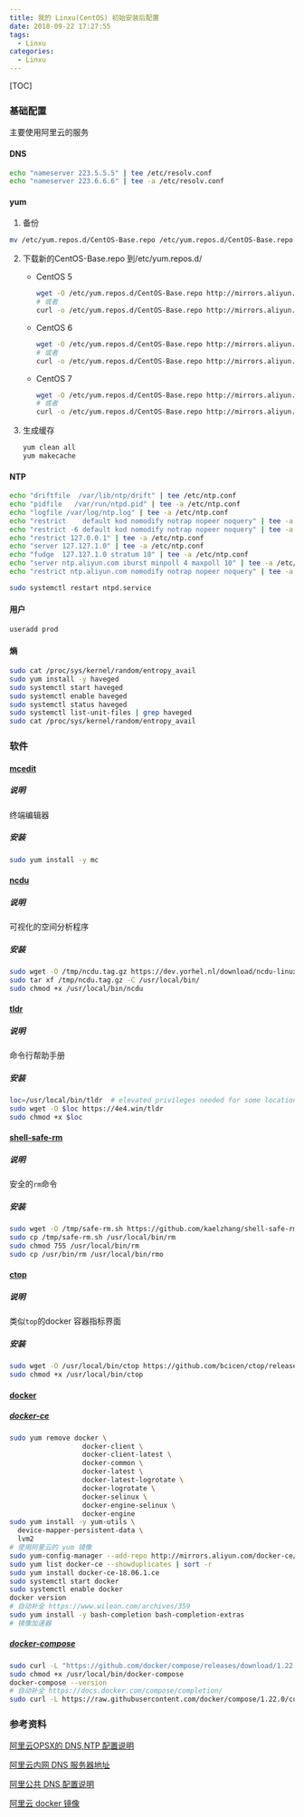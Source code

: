 ```yaml
---
title: 我的 Linxu(CentOS) 初始安装后配置
date: 2018-09-22 17:27:55
tags:
  - Linxu
categories:
  - Linxu
---
```


[TOC]

### 基础配置

主要使用阿里云的服务

#### DNS

```bash
echo "nameserver 223.5.5.5" | tee /etc/resolv.conf
echo "nameserver 223.6.6.6" | tee -a /etc/resolv.conf
```

#### yum

1. 备份

```bash
mv /etc/yum.repos.d/CentOS-Base.repo /etc/yum.repos.d/CentOS-Base.repo.backup
```

2. 下载新的CentOS-Base.repo 到/etc/yum.repos.d/

   - CentOS 5

     ```bash
     wget -O /etc/yum.repos.d/CentOS-Base.repo http://mirrors.aliyun.com/repo/Centos-5.repo
     # 或者
     curl -o /etc/yum.repos.d/CentOS-Base.repo http://mirrors.aliyun.com/repo/Centos-5.repo
     ```

   - CentOS 6

     ```bash
     wget -O /etc/yum.repos.d/CentOS-Base.repo http://mirrors.aliyun.com/repo/Centos-6.repo
     # 或者
     curl -o /etc/yum.repos.d/CentOS-Base.repo http://mirrors.aliyun.com/repo/Centos-6.repo
     ```

   - CentOS 7

     ```bash
     wget -O /etc/yum.repos.d/CentOS-Base.repo http://mirrors.aliyun.com/repo/Centos-7.repo
     # 或者
     curl -o /etc/yum.repos.d/CentOS-Base.repo http://mirrors.aliyun.com/repo/Centos-7.repo
     ```

3. 生成缓存

   ```bash
   yum clean all
   yum makecache
   ```

#### NTP

```bash
echo "driftfile  /var/lib/ntp/drift" | tee /etc/ntp.conf
echo "pidfile   /var/run/ntpd.pid" | tee -a /etc/ntp.conf
echo "logfile /var/log/ntp.log" | tee -a /etc/ntp.conf
echo "restrict    default kod nomodify notrap nopeer noquery" | tee -a /etc/ntp.conf
echo "restrict -6 default kod nomodify notrap nopeer noquery" | tee -a /etc/ntp.conf
echo "restrict 127.0.0.1" | tee -a /etc/ntp.conf
echo "server 127.127.1.0" | tee -a /etc/ntp.conf
echo "fudge  127.127.1.0 stratum 10" | tee -a /etc/ntp.conf
echo "server ntp.aliyun.com iburst minpoll 4 maxpoll 10" | tee -a /etc/ntp.conf
echo "restrict ntp.aliyun.com nomodify notrap nopeer noquery" | tee -a /etc/ntp.conf

sudo systemctl restart ntpd.service
```

#### 用户

```bash
useradd prod
```

#### 熵

```bash
sudo cat /proc/sys/kernel/random/entropy_avail
sudo yum install -y haveged
sudo systemctl start haveged
sudo systemctl enable haveged
sudo systemctl status haveged
sudo systemctl list-unit-files | grep haveged
sudo cat /proc/sys/kernel/random/entropy_avail
```

### 软件

#### [mcedit](https://midnight-commander.org/)

##### 说明

终端编辑器

##### 安装

```bash
sudo yum install -y mc
```

#### [ncdu](https://dev.yorhel.nl/ncdu)

##### 说明

可视化的空间分析程序

##### 安装

```bash
sudo wget -O /tmp/ncdu.tag.gz https://dev.yorhel.nl/download/ncdu-linux-i486-1.13.tar.gz 
sudo tar xf /tmp/ncdu.tag.gz -C /usr/local/bin/
sudo chmod +x /usr/local/bin/ncdu
```

#### [tldr](https://github.com/pepa65/tldr-bash-client)

##### 说明

命令行帮助手册

##### 安装

```bash
loc=/usr/local/bin/tldr  # elevated privileges needed for some locations
sudo wget -O $loc https://4e4.win/tldr
sudo chmod +x $loc
```

#### [shell-safe-rm](https://github.com/kaelzhang/shell-safe-rm)

##### 说明

安全的`rm`命令

##### 安装

```bash
sudo wget -O /tmp/safe-rm.sh https://github.com/kaelzhang/shell-safe-rm/blob/master/bin/rm.sh
sudo cp /tmp/safe-rm.sh /usr/local/bin/rm
sudo chmod 755 /usr/local/bin/rm
sudo cp /usr/bin/rm /usr/local/bin/rmo
```

#### [ctop](https://github.com/bcicen/ctop)

##### 说明

类似`top`的docker 容器指标界面

##### 安装

```bash
sudo wget -O /usr/local/bin/ctop https://github.com/bcicen/ctop/releases/download/v0.7.1/ctop-0.7.1-linux-amd64 
sudo chmod +x /usr/local/bin/ctop
```

#### [docker](https://www.docker.com/)

##### [docker-ce](https://docs.docker.com/install/linux/docker-ce/centos/)

```bash
sudo yum remove docker \
                  docker-client \
                  docker-client-latest \
                  docker-common \
                  docker-latest \
                  docker-latest-logrotate \
                  docker-logrotate \
                  docker-selinux \
                  docker-engine-selinux \
                  docker-engine
sudo yum install -y yum-utils \
  device-mapper-persistent-data \
  lvm2
# 使用阿里云的 yum 镜像
sudo yum-config-manager --add-repo http://mirrors.aliyun.com/docker-ce/linux/centos/docker-ce.repo
sudo yum list docker-ce --showduplicates | sort -r  
sudo yum install docker-ce-18.06.1.ce
sudo systemctl start docker
sudo systemctl enable docker
docker version
# 自动补全 https://www.wilean.com/archives/359
sudo yum install -y bash-completion bash-completion-extras
# 镜像加速器
```

##### [docker-compose](https://docs.docker.com/compose/install/)

```bash
sudo curl -L "https://github.com/docker/compose/releases/download/1.22.0/docker-compose-$(uname -s)-$(uname -m)" -o /usr/local/bin/docker-compose
sudo chmod +x /usr/local/bin/docker-compose
docker-compose --version
# 自动补全 https://docs.docker.com/compose/completion/
sudo curl -L https://raw.githubusercontent.com/docker/compose/1.22.0/contrib/completion/bash/docker-compose -o /etc/bash_completion.d/docker-compose
```

### 参考资料

[阿里云OPSX的 DNS,NTP 配置说明](https://opsx.alibaba.com/service?lang=zh-CN)

[阿里云内网 DNS 服务器地址](https://help.aliyun.com/knowledge_detail/40719.html#h2-u6392u67E5u65B9u6CD53)

[阿里公共 DNS 配置说明](http://www.alidns.com/setup/#linux)

[阿里云 docker 镜像](https://yq.aliyun.com/articles/110806)

